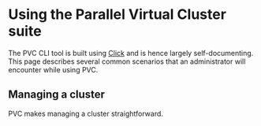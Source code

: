 # Using the Parallel Virtual Cluster suite

The PVC CLI tool is built using [Click](https://click.palletsprojects.com/) and is hence largely self-documenting. This page describes several common scenarios that an administrator will encounter while using PVC. 

## Managing a cluster

PVC makes managing a cluster straightforward. 
